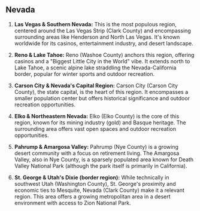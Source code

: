 ## Nevada

1. **Las Vegas & Southern Nevada:** This is the most populous region, centered around the Las Vegas Strip (Clark County) and encompassing surrounding areas like Henderson and North Las Vegas. It's known worldwide for its casinos, entertainment industry, and desert landscape.

2. **Reno & Lake Tahoe:** Reno (Washoe County) anchors this region, offering casinos and a "Biggest Little City in the World" vibe. It extends north to Lake Tahoe, a scenic alpine lake straddling the Nevada-California border, popular for winter sports and outdoor recreation.

3. **Carson City & Nevada's Capital Region:** Carson City (Carson City County), the state capital, is the heart of this region. It encompasses a smaller population center but offers historical significance and outdoor recreation opportunities.

4. **Elko & Northeastern Nevada:** Elko (Elko County) is the core of this region, known for its mining industry (gold) and Basque heritage. The surrounding area offers vast open spaces and outdoor recreation opportunities.

5. **Pahrump & Amargosa Valley:** Pahrump (Nye County) is a growing desert community with a focus on retirement living. The Amargosa Valley, also in Nye County, is a sparsely populated area known for Death Valley National Park (although the park itself is primarily in California).

6. **St. George & Utah's Dixie (border region):** While technically in southwest Utah (Washington County), St. George's proximity and economic ties to Mesquite, Nevada (Clark County) make it a relevant region. This area offers a growing metropolitan area in a desert environment with access to Zion National Park.
